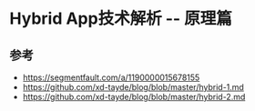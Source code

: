 # Hybrid App技术解析 -- 原理篇



## 参考
- https://segmentfault.com/a/1190000015678155
- https://github.com/xd-tayde/blog/blob/master/hybrid-1.md
- https://github.com/xd-tayde/blog/blob/master/hybrid-2.md
